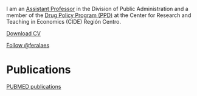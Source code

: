 I am an [Assistant Professor]((https://www.cide.edu/nosotros/comunidad/profesores/perfil/?id=277)) in the Division of Public Administration and a member of the [Drug Policy Program (PPD)](https://politicadedrogas.org) at the Center for Research and Teaching in Economics (CIDE) Región Centro.

[Download CV](https://drive.google.com/file/d/0B-m7NmDTNbtsZkwtMUxvaWFQaXc/edit?usp=sharing)

[Follow @feralaes](https://twitter.com/feralaes)

# Publications
[PUBMED publications](http://www.ncbi.nlm.nih.gov/pubmed/?term=Alarid-Escudero+F)

